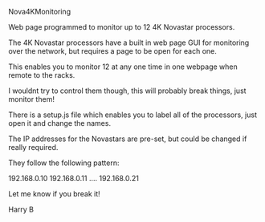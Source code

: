 Nova4KMonitoring

Web page programmed to monitor up to 12 4K Novastar processors.

The 4K Novastar processors have a built in web page GUI for monitoring over the network, but requires a page to be open for each one.

This enables you to monitor 12 at any one time in one webpage when remote to the racks.

I wouldnt try to control them though, this will probably break things, just monitor them!

There is a setup.js file which enables you to label all of the processors, just open it and change the names.

The IP addresses for the Novastars are pre-set, but could be changed if really required.

They follow the following pattern:

192.168.0.10
192.168.0.11
....
192.168.0.21

Let me know if you break it!

Harry B